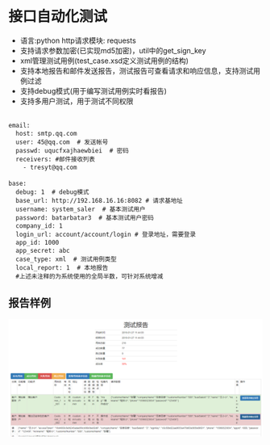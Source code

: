 # 接口自动化测试
* 语言:python http请求模块: requests
* 支持请求参数加密(已实现md5加密)，util中的get_sign_key
* xml管理测试用例(test_case.xsd定义测试用例的结构)
* 支持本地报告和邮件发送报告，测试报告可查看请求和响应信息，支持测试用例过滤
* 支持debug模式(用于编写测试用例实时看报告)
* 支持多用户测试，用于测试不同权限

<pre><code>
email:
  host: smtp.qq.com 
  user: 45@qq.com  # 发送帐号
  passwd: uqucfxajhaewbiei  # 密码
  receivers: #邮件接收列表
    - tresyt@qq.com

base:
  debug: 1  # debug模式
  base_url: http://192.168.16.16:8082 # 请求基地址
  username: system_saler  # 基本测试用户
  password: batarbatar3  # 基本测试用户密码
  company_id: 1
  login_url: account/account/login # 登录地址，需要登录
  app_id: 1000  
  app_secret: abc
  case_type: xml  # 测试用例类型
  local_report: 1  # 本地报告
  #上述未注释的为系统使用的全局半数，可针对系统增减
</code></pre>

## 报告样例
![](report.png)